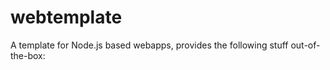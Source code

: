 webtemplate
===========

A template for Node.js based webapps, provides the following stuff out-of-the-box:
